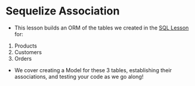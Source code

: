 # Sequelize Association
- This lesson builds an ORM of the tables we created in the [SQL Lesson](https://github.com/ElvisGarcia079/SQL-Multiverse) for: 
1. Products
2. Customers
3. Orders

- We cover creating a Model for these 3 tables, establishing their associations, and testing your code as we go along!